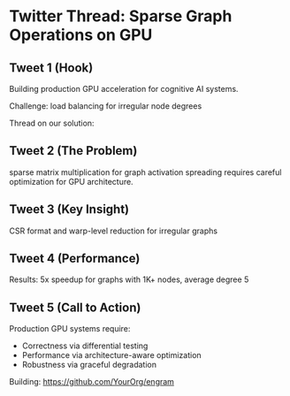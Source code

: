 # Twitter Thread: Sparse Graph Operations on GPU

## Tweet 1 (Hook)
Building production GPU acceleration for cognitive AI systems.

Challenge: load balancing for irregular node degrees

Thread on our solution:

## Tweet 2 (The Problem)
sparse matrix multiplication for graph activation spreading requires careful optimization for GPU architecture.

## Tweet 3 (Key Insight)
CSR format and warp-level reduction for irregular graphs

## Tweet 4 (Performance)
Results: 5x speedup for graphs with 1K+ nodes, average degree 5

## Tweet 5 (Call to Action)
Production GPU systems require:
- Correctness via differential testing
- Performance via architecture-aware optimization  
- Robustness via graceful degradation

Building: https://github.com/YourOrg/engram
